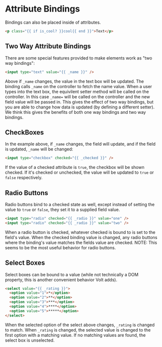 # Attribute Bindings

Bindings can also be placed inside of attributes.

```html
<p class="{{ if is_cool? }}cool{{ end }}">Text</p>
```

## Two Way Attribute Bindings
There are some special features provided to make elements work as "two way bindings":

```html
<input type="text" value="{{ _name }}" />
```

Above if ```_name``` changes, the value in the text box will be updated.  The binding calls ```_name``` on the controller to fetch the name value. When a user types into the text box, the equivilent setter method will be called on the controller.  In this case ```_name=``` will be called on the controller and the new field value will be passed in.  This gives the effect of two way bindings, but you are able to change how data is updated (by defining a different setter).  We think this gives the benefits of both one way bindings and two way bindings.

## CheckBoxes

In the example above, if ```_name``` changes, the field will update, and if the field is updated, ```_name``` will be changed:

```html
<input type="checkbox" checked="{{ _checked }}" />
```

If the value of a checked attribute is ```true```, the checkbox will be shown checked. If it's checked or unchecked, the value will be updated to ```true``` or ```false``` respectively.

## Radio Buttons

Radio buttons bind to a checked state as well, except instead of setting the value to ```true``` or ```false```, they set it to a supplied field value.

```html
<input type="radio" checked="{{ _radio }}" value="one" />
<input type="radio" checked="{{ _radio }}" value="two" />
```

When a radio button is checked, whatever checked is bound to is set to the field's value.  When the checked binding value is changed, any radio buttons where the binding's value matches the fields value are checked.  NOTE: This seems to be the most useful behavior for radio buttons.

## Select Boxes

Select boxes can be bound to a value (while not technically a DOM property, this is another convenient behavior Volt adds).

```html
<select value="{{ _rating }}">
  <option value="1">*</option>
  <option value="2">**</option>
  <option value="3">***</option>
  <option value="4">****</option>
  <option value="5">*****</option>
</select>
```

When the selected option of the select above changes, ```_rating``` is changed to match.  When ```_rating``` is changed, the selected value is changed to the first option with a matching value.  If no matching values are found, the select box is unselected.

